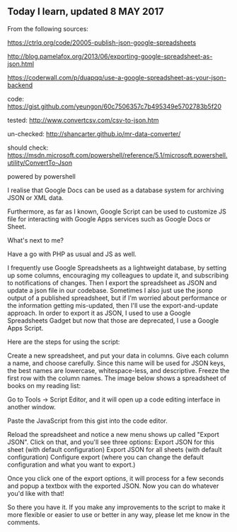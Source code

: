 ## Today I learn, updated 8 MAY 2017

From the following sources: 

https://ctrlq.org/code/20005-publish-json-google-spreadsheets



http://blog.pamelafox.org/2013/06/exporting-google-spreadsheet-as-json.html


https://coderwall.com/p/duapqq/use-a-google-spreadsheet-as-your-json-backend


code: https://gist.github.com/yeungon/60c7506357c7b495349e5702783b5f20

tested: http://www.convertcsv.com/csv-to-json.htm

un-checked: http://shancarter.github.io/mr-data-converter/

should check: https://msdn.microsoft.com/powershell/reference/5.1/microsoft.powershell.utility/ConvertTo-Json

powered by powershell


I realise that Google Docs can be used as a database system for archiving JSON or XML data.

Furthermore, as far as I known, Google Script can be used to customize JS file for interacting with Google Apps services such as Google Docs or Sheet.

What's next to me? 

Have a go with PHP as usual and JS as well.


I frequently use Google Spreadsheets as a lightweight database, by setting up some columns, encouraging my colleagues to update it, and subscribing to notifications of changes. Then I export the spreadsheet as JSON and update a json file in our codebase. Sometimes I also just use the jsonp output of a published spreadsheet, but if I'm worried about performance or the information getting mis-updated, then I'll use the export-and-update approach. In order to export it as JSON, I used to use a Google Spreadsheets Gadget but now that those are deprecated, I use a Google Apps Script.

Here are the steps for using the script:

Create a new spreadsheet, and put your data in columns. Give each column a name, and choose carefully. Since this name will be used for JSON keys, the best names are lowercase, whitespace-less, and descriptive. Freeze the first row with the column names. The image below shows a spreadsheet of books on my reading list: 
 

Go to Tools -> Script Editor, and it will open up a code editing interface in another window.
 

Paste the JavaScript from this gist into the code editor. 
 

Reload the spreadsheet and notice a new menu shows up called "Export JSON". Click on that, and you'll see three options:
Export JSON for this sheet (with default configuration)
Export JSON for all sheets (with default configuration)
Configure export (where you can change the default configuration and what you want to export.)

 

Once you click one of the export options, it will process for a few seconds and popup a textbox with the exported JSON. Now you can do whatever you'd like with that!

So there you have it. If you make any improvements to the script to make it more flexible or easier to use or better in any way, please let me know in the comments.
